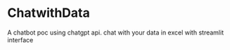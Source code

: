 # ChatwithData
A chatbot poc using chatgpt api.  chat with your data in excel with streamlit interface
